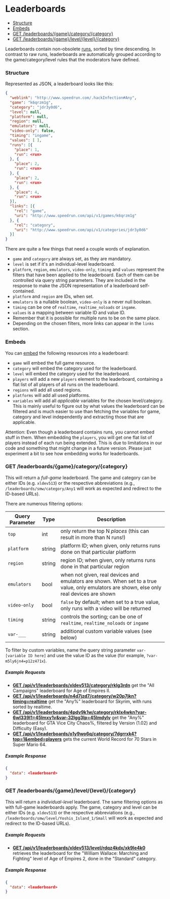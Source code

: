 # Leaderboards

* [Structure](#structure)
* [Embeds](#embeds)
* [GET /leaderboards/{game}/category/{category}](#get-leaderboardsgamecategorycategory)
* [GET /leaderboards/{game}/level/{level}/{category}](#get-leaderboardsgamelevellevelcategory)

Leaderboards contain non-obsolete [runs](runs.md), sorted by time descending. In contrast to raw runs,
leaderboards are automatically grouped according to the game/category/level rules that the moderators
have defined.

### Structure

Represented as JSON, a leaderboard looks like this:

```json
{
  "weblink": "http://www.speedrun.com/.hackInfection#Any",
  "game": "k6qrzm1g",
  "category": "jdr3y0d6",
  "level": null,
  "platform": null,
  "region": null,
  "emulators": null,
  "video-only": false,
  "timing": "ingame",
  "values": [ ],
  "runs": [{
    "place": 1,
    "run": <run>
  }, {
    "place": 2,
    "run": <run>
  }, {
    "place": 2,
    "run": <run>
  }, {
    "place": 4,
    "run": <run>
  }],
  "links": [{
    "rel": "game",
    "uri": "http://www.speedrun.com/api/v1/games/k6qrzm1g"
  }, {
    "rel": "category",
    "uri": "http://www.speedrun.com/api/v1/categories/jdr3y0d6"
  }]
}
```

There are quite a few things that need a couple words of explanation.

* ``game`` and ``category`` are always set, as they are mandatory.
* ``level`` is set if it's an individual-level leaderboard.
* ``platform``, ``region``, ``emulators``, ``video-only``, ``timing`` and ``values`` represent the
  filters that have been applied to the leaderboard. Each of them can be controlled via query
  string parameters. They are included in the response to make the JSON representation of a
  leaderboard self-contained.
* ``platform`` and ``region`` are IDs, when set.
* ``emulators`` is a nullable boolean, ``video-only`` is a never null boolean.
* ``timing`` can be one of ``realtime``, ``realtime_noloads`` or ``ingame``.
* ``values`` is a mapping between variable ID and value ID.
* Remember that it is possible for multiple runs to be on the same place.
* Depending on the chosen filters, more links can appear in the ``links`` section.

### Embeds

You can [embed](embedding.md) the following resources into a leaderboard:

* ``game`` will embed the full game resource.
* ``category`` will embed the category used for the leaderboard.
* ``level`` will embed the category used for the leaderboard.
* ``players`` will add a new ``players`` element to the leaderboard, containing a flat list of
  all players of all runs on the leaderboard.
* ``regions`` will add all used regions.
* ``platforms`` will add all used platforms.
* ``variables`` will add all *applicable* variables for the chosen level/category. This is mainly
  useful to figure out by what values the leaderboard can be filtered and is much easier to use than
  fetching the variables for game, category and level independently and extracting those that are
  applicable.

Attention: Even though a leaderboard contains runs, you cannot embed stuff in them. When embedding
the ``players``, you will get one flat list of players instead of each run being extended. This is
due to limitations in our code and something that might change in a future version. Please just
experiment a bit to see how embedding works for leaderboards.

### GET /leaderboards/{game}/category/{category}

This will return a *full-game* leaderboard. The game and category can be either IDs (e.g. ``xldev513``)
or the respective abbreviations (e.g., ``/leaderboards/smw/category/Any1`` will work as expected and
redirect to the ID-based URLs).

There are numerous filtering options:

Query Parameter  | Type   | Description
---------------- | ------ | ------------------------------------------------------------------
``top``          | int    | only return the top N *places* (this can result in more than N runs!)
``platform``     | string | platform ID; when given, only returns runs done on that particular platform
``region``       | string | region ID; when given, only returns runs done in that particular region
``emulators``    | bool   | when not given, real devices and emulators are shown. When set to a true value, only emulators are shown, else only real devices are shown
``video-only``   | bool   | ``false`` by default; when set to a true value, only runs with a video will be returned
``timing``       | string | controls the sorting; can be one of ``realtime``, ``realtime_noloads`` or ``ingame``
``var-___``      | string | additional custom variable values (see below)

To filter by custom variables, name the query string parameter ``var-[variable ID here]`` and use the
value ID as the value (for example, ``?var-m5ly6jn4=p12z471x``).

##### Example Requests

* [**GET /api/v1/leaderboards/xldev513/category/rklg3rdn**](http://www.speedrun.com/api/v1/leaderboards/xldev513/category/rklg3rdn)
  get the "All Campaigns" leaderboard for Age of Empires II.
* [**GET /api/v1/leaderboards/n4d7jzd7/category/w20p7jkn?timing=realtime**](http://www.speedrun.com/api/v1/leaderboards/n4d7jzd7/category/w20p7jkn?timing=realtime)
  get the "Any%" leaderboard for Skyrim, with runs sorted by realtime.
* [**GET /api/v1/leaderboards/4pdv9k1w/category/rklx4wkn?var-6wl339l1=45lmxy1v&var-32lgg3lp=45lmdylv**](http://www.speedrun.com/api/v1/leaderboards/4pdv9k1w/category/rklx4wkn?var-6wl339l1=45lmxy1v&var-32lgg3lp=45lmdylv)
  get the "Any%" leaderboard for GTA Vice City Chaos%, filtered by Version (1.02) and Difficulty (Easy).
* [**GET /api/v1/leaderboards/o1y9wo6q/category/7dgrrxk4?top=1&embed=players**](http://www.speedrun.com/api/v1/leaderboards/o1y9wo6q/category/7dgrrxk4?top=1&embed=players)
  gets the current World Record for 70 Stars in Super Mario 64.

##### Example Response

```json
{
  "data": <leaderboard>
}
```

### GET /leaderboards/{game}/level/{level}/{category}

This will return a *individual-level* leaderboard. The same filtering options as with full-game
leaderboards apply. The game, category and level can be either IDs (e.g. ``xldev513``)
or the respective abbreviations (e.g., ``/leaderboards/smw/level/Yoshis_Island_1/Small`` will work
as expected and redirect to the ID-based URLs).

##### Example Requests

* [**GET /api/v1/leaderboards/xldev513/level/rdqz4kdx/xk9le4k0**](http://www.speedrun.com/api/v1/leaderboards/xldev513/level/rdqz4kdx/xk9le4k0)
  retrieves the leaderboard for the "William Wallace: Marching and Fighting" level of Age of Empires 2,
  done in the "Standard" category.

##### Example Response

```json
{
  "data": <leaderboard>
}
```
